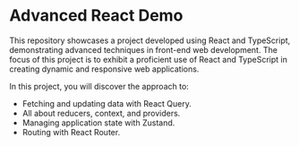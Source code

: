 # Advanced React Demo

This repository showcases a project developed using React and TypeScript, demonstrating advanced techniques in front-end web development. The focus of this project is to exhibit a proficient use of React and TypeScript in creating dynamic and responsive web applications.

In this project, you will discover the approach to:

- Fetching and updating data with React Query.
- All about reducers, context, and providers.
- Managing application state with Zustand.
- Routing with React Router.
